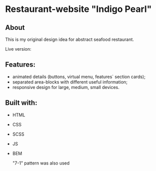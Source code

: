 # Restaurant-website "Indigo Pearl"
## About 
This is my original design idea for abstract seafood restaurant.


Live version:

## Features:

* animated details (buttons, virtual menu, features` section cards);
* separated area-blocks with different useful information;
* responsive design for large, medium, small devices.

## Built with:
* HTML
* CSS
* SCSS
* JS
* BEM

  "7-1" pattern was also used
